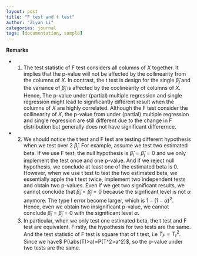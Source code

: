 ```yaml
---
layout: post
title: "F test and t test"
author: "Ziyan Li"
categories: journal
tags: [documentation, sample]
---
```


**Remarks**
- 1. The test statistic of F test considers all columns of $X$ together. It implies that the p-value will not be affected by the collinearity from the columns of $X$. In contrast, the t test is design for the single $\hat{\beta}_j$ and the variance of $\hat{\beta}_j$ is affected by the coolinearity of columns of $X$. Hence,
The p-value under (partial) multiple regression and single regression might lead to significantly different result when the columns of $X$ are highly correlated. Although the F test consider the collinearity of $X$, the p-value from  under (partial) multiple regression and single regression are still different due to the change in F distribution but generally does not have significant differernce.
- 2. We should notice the t test and F test are testing different hypothesis when we test over 2 $\hat{\beta}_j$. For example, assume we test two estimated beta. If we use F test, the null hypothesis is $\hat{\beta}_i=\hat{\beta}_j=0$ and we only implement the test once and one p-value. And if we reject null hypothesis, we conclude at least one of the estimated beta is 0. However, when we use t test to test the two estimated beta, we essentially apple the t test twice, implement two independent tests and obtain two p-values. Even if we get two significant results, we cannot conclude that $\hat{\beta}_i=\hat{\beta}_j=0$ because the signficant level is not $\alpha$ anymore. The type I error become larger, which is $1-(1-\alpha)^2$.  Hence, even we obtain two insignificant p-value, we cannot conclude $\hat{\beta}_i=\hat{\beta}_j=0$ with the significant level $\alpha$.
  3. In particular, when we only test one estimated beta, the t test and F test are equivalent. Firstly, the hypothesis for two tests are the same. And the test statistic of F test is square that of t test, i.e $T_{F}=T^2_{t}$. Since we have$ P(\abs(T)>a)=P(T^2>a^2)$, so the p-value under two tests are the same.
